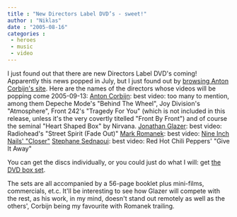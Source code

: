 ```yaml
---
title : "New Directors Label DVD’s - sweet!"
author : "Niklas"
date : "2005-08-16"
categories : 
 - heroes
 - music
 - video
---
```


I just found out that there are new Directors Label DVD's coming! Apparently this news popped in July, but I just found out by [browsing Anton Corbijn's site](http://www.corbijn.co.uk/page_works_ph_dir_dvd.htm). Here are the names of the directors whose videos will be popping come 2005-09-13: [Anton Corbijn](http://www.palmpictures.com/videos/thedirectorslabelvol4theworkofdirectorantoncorbijn.html): best video: too many to mention, among them Depeche Mode's "Behind The Wheel", Joy Division's "Atmosphere", Front 242's "Tragedy For You" (which is not included in this release, unless it's the very covertly titelled "Front By Front") and of course the seminal "Heart Shaped Box" by Nirvana. [Jonathan Glazer](http://www.palmpictures.com/videos/thedirectorslabelvol5theworkofdirectorjonathanglazer.html): best video: Radiohead's "Street Spirit (Fade Out)" [Mark Romanek](http://www.palmpictures.com/videos/thedirectorslabelvol6theworkofdirectormarkromanek.html): best video: [Nine Inch Nails' "Closer"](http://www.markromanek.com/video/09.html) [Stephane Sednaoui](http://www.palmpictures.com/videos/thedirectorslabelvol7theworkofdirectorstephanesednaoui.html): best video: Red Hot Chili Peppers' "Give It Away"

You can get the discs individually, or you could just do what I will: get [the DVD box set](http://www.palmpictures.com/videos/thedirectorslabelseriesboxset24dvds.html).

The sets are all accompanied by a 56-page booklet plus mini-films, commercials, et.c. It'll be interesting to see how Glazer will compete with the rest, as his work, in my mind, doesn't stand out remotely as well as the others', Corbijn being my favourite with Romanek trailing.

